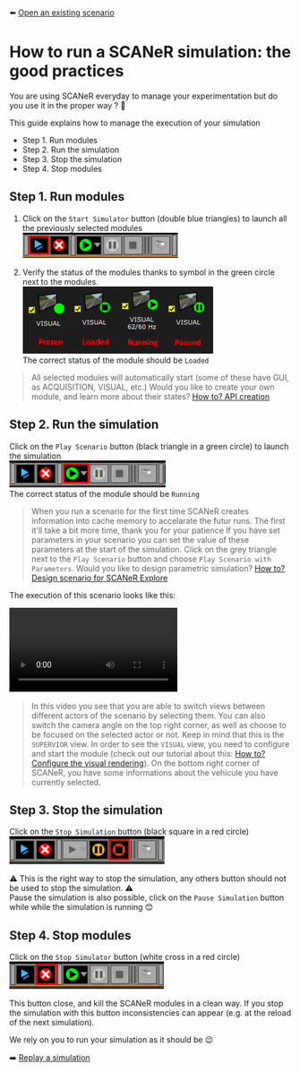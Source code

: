 :arrow_left: [Open an existing scenario](../HT_Open_a_scenario/HT_Open_a_scenario.md)

# How to run a SCANeR simulation: the good practices

You are using SCANeR everyday to manage your experimentation but do you use it in the proper way ? 🤔

This guide explains how to manage the execution of your simulation
- Step 1. Run modules
- Step 2. Run the simulation
- Step 3. Stop the simulation
- Step 4. Stop modules 

## Step 1. Run modules

1. Click on the `Start Simulator` button (double blue triangles) to launch all the previously selected modules
![](./assets/LaunchModules.png)  

2. Verify the status of the modules thanks to symbol in the green circle next to the modules.  
![](./assets/ModuleStates.png)  
The correct status of the module should be `Loaded`  

>All selected modules will automatically start (some of these have GUI, as ACQUISITION, VISUAL, etc.)
>Would you like to create your own module, and learn more about their states? [How to? API creation]()

## Step 2. Run the simulation
Click on the `Play Scenario` button (black triangle in a green circle) to launch the simulation  
![](./assets/LaunchSimu.png)  
The correct status of the module should be `Running`  

>When you run a scenario for the first time SCANeR creates information into cache memory to accelarate the futur runs. The first it'll take a bit more time, thank you for your patience 
>If you have set parameters in your scenario you can set the value of these parameters at the start of the simulation. Click on the grey triangle next to the `Play Scenario` button and choose `Play Scenario with Parameters`. Would you like to design parametric simulation? [How to? Design scenario for SCANeR Explore]()

The execution of this scenario looks like this:

<video src="https://user-images.githubusercontent.com/22998298/133973267-9e959c8e-1b0e-4c2b-8668-5a05809cc749.mp4" controls="controls" style="max-width: 730px;"></video>

>In this video you see that you are able to switch views between different actors of the scenario by selecting them.
>You can also switch the camera angle on the top right corner, as well as choose to be focused on the selected actor or not.
>Keep in mind that this is the `SUPERVIOR` view. In order to see the `VISUAL` view, you need to configure and start the module (check out our tutorial about this: [How to? Configure the visual rendering](../HT_configure_visual/HT_configure_visual.md)).
>On the bottom right corner of SCANeR, you have some informations about the vehicule you have currently selected.

## Step 3. Stop the simulation
Click on the `Stop Simulation` button (black square in a red circle)  
![](./assets/StopSimu.png)

⚠ This is the right way to stop the simulation, any others button should not be used to stop the simulation. ⚠  
Pause the simulation is also possible, click on the `Pause Simulation` button while while the simulation is running 😊

## Step 4. Stop modules
Click on the `Stop Simulator` button (white cross in a red circle)  
![](./assets/StopModules.png)

This button close, and kill the SCANeR modules in a clean way. If you stop the simulation with this button inconsistencies can appear (e.g. at the reload of the next simulation).  
  
We rely on you to run your simulation as it should be 😉

:arrow_right: [Replay a simulation](../HT_Replay_Simulation/HT_Replay_Simulation.md)

